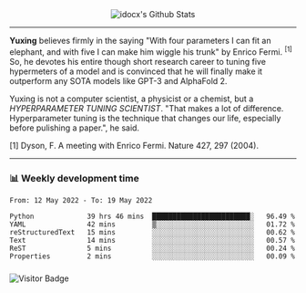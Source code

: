 <div align="center">
    <img align="center" src="https://github-readme-stats.vercel.app/api?username=idocx&show_icons=true&count_private=true&hide_border=true" alt="idocx's Github Stats"></img>
</div>

---

**Yuxing** believes firmly in the saying "With four parameters I can fit an elephant, and with five I can make him wiggle his trunk" by Enrico Fermi. <sup>[1]</sup> So, he devotes his entire though short research career to tuning five hypermeters of a model and is convinced that he will finally make it outperform any SOTA models like GPT-3 and AlphaFold 2.

Yuxing is not a computer scientist, a physicist or a chemist, but a *HYPERPARAMETER TUNING SCIENTIST*. "That makes a lot of difference. Hyperparameter tuning is the technique that changes our life, especially before pulishing a paper.", he said.

[1] Dyson, F. A meeting with Enrico Fermi. Nature 427, 297 (2004).


---

### 📊 Weekly development time
<!--START_SECTION:waka-->

```text
From: 12 May 2022 - To: 19 May 2022

Python             39 hrs 46 mins  ████████████████████████░   96.49 %
YAML               42 mins         ▒░░░░░░░░░░░░░░░░░░░░░░░░   01.72 %
reStructuredText   15 mins         ░░░░░░░░░░░░░░░░░░░░░░░░░   00.62 %
Text               14 mins         ░░░░░░░░░░░░░░░░░░░░░░░░░   00.57 %
ReST               5 mins          ░░░░░░░░░░░░░░░░░░░░░░░░░   00.24 %
Properties         2 mins          ░░░░░░░░░░░░░░░░░░░░░░░░░   00.09 %
```

<!--END_SECTION:waka-->

### 

![Visitor Badge](https://visitor-badge.laobi.icu/badge?page_id=idocx.idocx)
